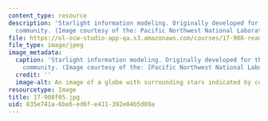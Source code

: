 ```yaml
---
content_type: resource
description: 'Starlight information modeling. Originally developed for the U.S. Intelligence
  community. (Image courtesy of the: Pacific Northwest National Laboratory.)'
file: https://ol-ocw-studio-app-qa.s3.amazonaws.com/courses/17-908-reading-seminar-in-social-science-intelligence-and-national-security-fall-2005/835e741a6be6ed6fe411392e04b5d89a_17-908f05.jpg
file_type: image/jpeg
image_metadata:
  caption: 'Starlight information modeling. Originally developed for the U.S. Intelligence
    community. (Image courtesy of the: [Pacific Northwest National Laboratory](http://www.pnl.gov/).)'
  credit: ''
  image-alt: An image of a globe with surrounding stars indicated by colored dots.
resourcetype: Image
title: 17-908f05.jpg
uid: 835e741a-6be6-ed6f-e411-392e04b5d89a
---
```

